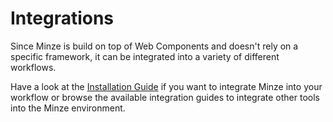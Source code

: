 # Integrations

Since Minze is build on top of Web Components and doesn't rely on a specific framework, it can be integrated into a variety of different workflows.

Have a look at the [Installation Guide](/guide/installation) if you want to integrate Minze into your workflow or browse the available integration guides to integrate other tools into the Minze environment.
